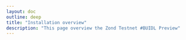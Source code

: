 ```yaml
---
layout: doc
outline: deep
title: "Installation overview"
description: "This page overview the Zond Testnet #BUIDL Preview"
---
```



